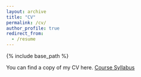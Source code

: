 ```yaml
---
layout: archive
title: "CV"
permalink: /cv/
author_profile: true
redirect_from:
  - /resume
---
```


{% include base_path %}

You can find a copy of my CV here. <a href="tristanhightower.github.io/files/CV.pdf">Course Syllabus</a>
